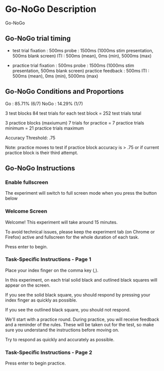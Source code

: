 # Go-NoGo Description
Go-NoGo

## Go-NoGo trial timing
- test trial
fixation : 500ms
probe : 1500ms (1000ms stim presentation, 500ms blank screen)
ITI : 500ms (mean), 0ms (min), 5000ms (max)

- practice trial
fixation : 500ms
probe : 1500ms (1000ms stim presentation, 500ms blank screen)
practice feedback : 500ms
ITI : 500ms (mean), 0ms (min), 5000ms (max)

## Go-NoGo Conditions and Proportions
Go : 85.71% (6/7)
NoGo : 14.29% (1/7)

3 test blocks
84 test trials for each test block
= 252 test trials total 

3 practice blocks (maxiumum)
7 trials for practice
= 7 practice trials minimum
= 21 practice trials maximum

Accuracy Threshold: .75

Note: practice moves to test if practice block accuracy is > .75 or if current practice block is their third attempt. 

## Go-NoGo Instructions

### Enable fullscreen
The experiment will switch to full screen mode when you press the button below

### Welcome Screen
Welcome! This experiment will take around 15 minutes.

To avoid technical issues, please keep the experiment tab (on Chrome or Firefox) active and fullscreen for the whole duration of each task.

Press enter to begin.

### Task-Specific Instructions - Page 1
Place your index finger on the comma key (,).

In this experiment, on each trial solid black and outlined black squares will appear on the screen.

If you see the solid black square, you should respond by pressing your index finger as quickly as possible.

If you see the outlined black square, you should not respond.

We'll start with a practice round. During practice, you will receive feedback and a reminder of the rules. These will be taken out for the test, so make sure you understand the instructions before moving on.

Try to respond as quickly and accurately as possible.

### Task-Specific Instructions - Page 2
Press enter to begin practice.